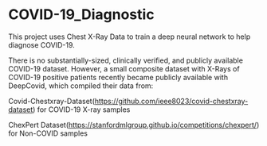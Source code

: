 # COVID-19_Diagnostic
This project uses Chest X-Ray Data to train a deep neural network to help diagnose COVID-19.

There is no substantially-sized, clinically verified, and publicly available COVID-19 dataset. However, a small composite dataset with X-Rays of COVID-19 positive patients recently became publicly available with DeepCovid, which compiled their data from:

Covid-Chestxray-Dataset(https://github.com/ieee8023/covid-chestxray-dataset) for COVID-19 X-ray samples

ChexPert Dataset(https://stanfordmlgroup.github.io/competitions/chexpert/) for Non-COVID samples
